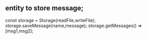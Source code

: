 ## entity to store message;

const storage = Storage(readFile,writeFile);
storage.saveMessage(name,message);
storage.getMessages() => [msg1,msg2];

